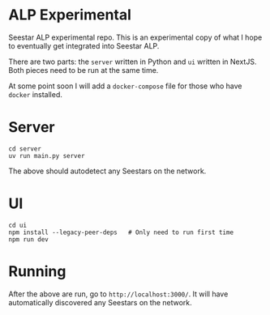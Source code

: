 # ALP Experimental

Seestar ALP experimental repo. This is an experimental copy of what I hope to
eventually get integrated into Seestar ALP.

There are two parts: the `server` written in Python and `ui` written in NextJS.
Both pieces need to be run at the same time.

At some point soon I will add a `docker-compose` file for those who have
`docker` installed.

# Server

```shell
cd server
uv run main.py server
```

The above should autodetect any Seestars on the network.

# UI

```shell
cd ui
npm install --legacy-peer-deps   # Only need to run first time
npm run dev
```

# Running

After the above are run, go to `http://localhost:3000/`. It will have
automatically discovered any Seestars on the network.

